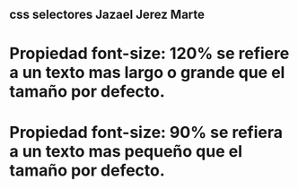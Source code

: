 ## css selectores Jazael Jerez Marte
# Propiedad font-size: 120% se refiere a un texto mas largo o grande que el tamaño por defecto.
# Propiedad font-size: 90% se refiera a un texto mas pequeño que el tamaño por defecto.
